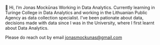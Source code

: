 👋 Hi, I’m Jonas Mockūnas
Working in Data Analytics. 
Currently learning in Turinge College in Data Analytics and working in the Lithuanian Public Agency as data collection specialist. I've been pationate about data, decisions made with data since I was in the University, where I first learnt about Data Analytics.


Please do reach out by email jonasmockunas@gmail.com


<!---
Bushof58/Bushof58 is a ✨ special ✨ repository because its `README.md` (this file) appears on your GitHub profile.
You can click the Preview link to take a look at your changes.
--->
